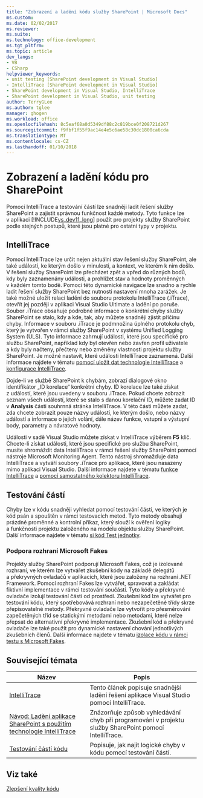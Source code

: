 ```yaml
---
title: "Zobrazení a ladění kódu služby SharePoint | Microsoft Docs"
ms.custom: 
ms.date: 02/02/2017
ms.reviewer: 
ms.suite: 
ms.technology: office-development
ms.tgt_pltfrm: 
ms.topic: article
dev_langs:
- VB
- CSharp
helpviewer_keywords:
- unit testing [SharePoint development in Visual Studio]
- IntelliTrace [SharePoint development in Visual Studio]
- SharePoint development in Visual Studio, IntelliTrace
- SharePoint development in Visual Studio, unit testing
author: TerryGLee
ms.author: tglee
manager: ghogen
ms.workload: office
ms.openlocfilehash: 8c5eaf68a0d5349df88c2c819bce0f208721d267
ms.sourcegitcommit: f9fbf1f55f9ac14e4e5c6ae58c30dc1800ca6cda
ms.translationtype: MT
ms.contentlocale: cs-CZ
ms.lasthandoff: 01/10/2018
---
```

# <a name="verifying-and-debugging-sharepoint-code"></a>Zobrazení a ladění kódu pro SharePoint
  Pomocí IntelliTrace a testování částí lze snadněji ladit řešení služby SharePoint a zajistit správnou funkčnost každé metody. Tyto funkce lze v aplikaci [!INCLUDE[vs_dev11_long](../sharepoint/includes/vs-dev11-long-md.md)] použít pro projekty služby SharePoint podle stejných postupů, které jsou platné pro ostatní typy v projektu.  
  
## <a name="intellitrace"></a>IntelliTrace  
 Pomocí IntelliTrace lze určit nejen aktuální stav řešení služby SharePoint, ale také událostí, ke kterým došlo v minulosti, a kontext, ve kterém k nim došlo. V řešení služby SharePoint lze přecházet zpět a vpřed do různých bodů, kdy byly zaznamenány události, a prohlížet stav a hodnoty proměnných v každém tomto bodě. Pomocí této dynamické navigace lze snadno a rychle ladit řešení služby SharePoint bez nutnosti nastavení mnoha zarážek. Je také možné uložit relaci ladění do souboru protokolu IntelliTrace (.iTrace), otevřít jej později v aplikaci Visual Studio Ultimate a ladění po poruše. Soubor .iTrace obsahuje podrobné informace o konkrétní chyby služby SharePoint se stalo, kdy a kde, tak, aby můžete snadněji zjistit příčinu chyby. Informace v souboru .iTrace je podmnožina úplného protokolu chyb, který je vytvořen v rámci služby SharePoint v systému Unified Logging System (ULS). Tyto informace zahrnují události, které jsou specifické pro službu SharePoint, například kdy byl otevřen nebo zavřen profil uživatele a kdy byly načteny, přečteny nebo změněny vlastnosti projektu služby SharePoint. Je možné nastavit, které události IntelliTrace zaznamená. Další informace najdete v tématu [pomocí uložit dat technologie IntelliTrace](/visualstudio/debugger/using-saved-intellitrace-data) a [konfigurace IntelliTrace](http://msdn.microsoft.com/en-us/7657ecab-e07e-4b1b-872d-f05d966be37e).  
  
 Dojde-li ve službě SharePoint k chybám, zobrazí dialogové okno identifikátor „ID korelace“ konkrétní chyby. ID korelace lze také získat z událostí, které jsou uvedeny v souboru .iTrace. Pokud chcete zobrazit seznam všech událostí, které se stalo s danou korelační ID, můžete zadat ID v **Analysis** části souhrnná stránka IntelliTrace. V této části můžete zadat, zda chcete zobrazit pouze názvy událostí, ke kterým došlo, nebo názvy událostí a informace o jejich volání, dále název funkce, vstupní a výstupní body, parametry a návratové hodnoty.  
  
 Události v sadě Visual Studio můžete získat v IntelliTrace výběrem **F5** klíč. Chcete-li získat události, které jsou specifické pro službu SharePoint, musíte shromáždit data IntelliTrace v rámci řešení služby SharePoint pomocí nástroje Microsoft Monitoring Agent. Tento nástroj shromažďuje data IntelliTrace a vytváří soubory .iTrace pro aplikace, které jsou nasazeny mimo aplikaci Visual Studio. Další informace najdete v tématu [funkce IntelliTrace](/visualstudio/debugger/intellitrace-features) a [pomocí samostatného kolektoru IntelliTrace](/visualstudio/debugger/using-the-intellitrace-stand-alone-collector).  
  
## <a name="unit-testing"></a>Testování částí  
 Chyby lze v kódu snadněji vyhledat pomocí testování částí, ve kterých je kód psán a spouštěn v rámci testovacích metod. Tyto metody obsahují prázdné proměnné a kontrolní příkaz, který slouží k ověření logiky a funkčnosti projektu založeného na modelu objektu služby SharePoint. Další informace najdete v tématu [si kód Test jednotky](/visualstudio/test/unit-test-your-code).  
  
### <a name="support-for-microsoft-fakes-framework"></a>Podpora rozhraní Microsoft Fakes  
 Projekty služby SharePoint podporují Microsoft Fakes, což je izolované rozhraní, ve kterém lze vytvářet zkušební kódy na základě delegátů a překryvných ovladačů v aplikacích, které jsou založeny na rozhraní .NET Framework. Pomocí rozhraní Fakes lze vytvářet, spravovat a zakládat fiktivní implementace v rámci testování součástí. Tyto kódy a překryvné ovladače izolují testování částí od prostředí. Zkušební kód lze vytvářet pro testování kódu, který spotřebovává rozhraní nebo nezapečetěné třídy skrze přepisovatelné metody. Překryvné ovladače lze vytvořit pro přesměrování zapečetěných tříd se statickými metodami nebo metodami, které nelze přepsat do alternativní překryvné implementace. Zkušební kód a překryvné ovladače lze také použít pro dynamické nastavení chování jednotlivých zkušebních členů. Další informace najdete v tématu [izolace kódu v rámci testu s Microsoft Fakes](/visualstudio/test/isolating-code-under-test-with-microsoft-fakes).  
  
## <a name="related-topics"></a>Související témata  
  
|Název|Popis|  
|-----------|-----------------|  
|[IntelliTrace](/visualstudio/debugger/intellitrace)|Tento článek popisuje snadnější ladění řešení aplikace Visual Studio pomocí IntelliTrace.|  
|[Návod: Ladění aplikace SharePoint s použitím technologie IntelliTrace](../sharepoint/walkthrough-debugging-a-sharepoint-application-by-using-intellitrace.md)|Znázorňuje způsob vyhledávání chyb při programování v projektu služby SharePoint pomocí IntelliTrace.|  
|[Testování částí kódu](/visualstudio/test/unit-test-your-code)|Popisuje, jak najít logické chyby v kódu pomocí testování částí.|  
  
## <a name="see-also"></a>Viz také  
 [Zlepšení kvality kódu](/visualstudio/test/improve-code-quality)  
  
  